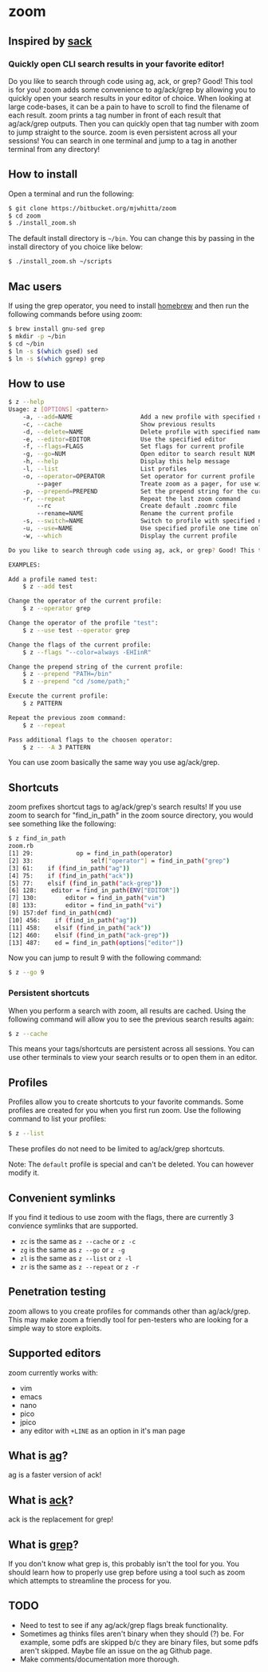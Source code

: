 # zoom

## Inspired by [sack](https://github.com/sampson-chen/sack)

### Quickly open CLI search results in your favorite editor!

Do you like to search through code using ag, ack, or grep? Good! This tool is for you! zoom adds some convenience to ag/ack/grep by allowing you to quickly open your search results in your editor of choice. When looking at large code-bases, it can be a pain to have to scroll to find the filename of each result. zoom prints a tag number in front of each result that ag/ack/grep outputs. Then you can quickly open that tag number with zoom to jump straight to the source. zoom is even persistent across all your sessions! You can search in one terminal and jump to a tag in another terminal from any directory!

## How to install

Open a terminal and run the following:

```bash
$ git clone https://bitbucket.org/mjwhitta/zoom
$ cd zoom
$ ./install_zoom.sh
```

The default install directory is `~/bin`. You can change this by passing in the install directory of you choice like below:

```bash
$ ./install_zoom.sh ~/scripts
```

## Mac users

If using the grep operator, you need to install [homebrew](http://brew.sh) and then run the following commands before using zoom:

```bash
$ brew install gnu-sed grep
$ mkdir -p ~/bin
$ cd ~/bin
$ ln -s $(which gsed) sed
$ ln -s $(which ggrep) grep
```

## How to use

```bash
$ z --help
Usage: z [OPTIONS] <pattern>
    -a, --add=NAME                   Add a new profile with specified name
    -c, --cache                      Show previous results
    -d, --delete=NAME                Delete profile with specified name
    -e, --editor=EDITOR              Use the specified editor
    -f, --flags=FLAGS                Set flags for current profile
    -g, --go=NUM                     Open editor to search result NUM
    -h, --help                       Display this help message
    -l, --list                       List profiles
    -o, --operator=OPERATOR          Set operator for current profile
        --pager                      Treate zoom as a pager, for use with ag and ack
    -p, --prepend=PREPEND            Set the prepend string for the current profile
    -r, --repeat                     Repeat the last zoom command
        --rc                         Create default .zoomrc file
        --rename=NAME                Rename the current profile
    -s, --switch=NAME                Switch to profile with specified name
    -u, --use=NAME                   Use specified profile one time only
    -w, --which                      Display the current profile

Do you like to search through code using ag, ack, or grep? Good! This tool is for you! zoom adds some convenience to ag/ack/grep by allowing you to quickly open your search results in your editor of choice. When looking at large code-bases, it can be a pain to have to scroll to find the filename of each result. zoom prints a tag number in front of each result that ag/ack/grep outputs. Then you can quickly open that tag number with zoom to jump straight to the source. zoom is even persistent across all your sessions! You can search in one terminal and jump to a tag in another terminal from any directory!

EXAMPLES:

Add a profile named test:
    $ z --add test

Change the operator of the current profile:
    $ z --operator grep

Change the operator of the profile "test":
    $ z --use test --operator grep

Change the flags of the current profile:
    $ z --flags "--color=always -EHIinR"

Change the prepend string of the current profile:
    $ z --prepend "PATH=/bin"
    $ z --prepend "cd /some/path;"

Execute the current profile:
    $ z PATTERN

Repeat the previous zoom command:
    $ z --repeat

Pass additional flags to the choosen operator:
    $ z -- -A 3 PATTERN
```

You can use zoom basically the same way you use ag/ack/grep.

## Shortcuts

zoom prefixes shortcut tags to ag/ack/grep's search results! If you use zoom to search for "find_in_path" in the zoom source directory, you would see something like the following:

```bash
$ z find_in_path
zoom.rb
[1] 29:            op = find_in_path(operator)
[2] 33:                self["operator"] = find_in_path("grep")
[3] 61:    if (find_in_path("ag"))
[4] 75:    if (find_in_path("ack"))
[5] 77:    elsif (find_in_path("ack-grep"))
[6] 128:    editor = find_in_path(ENV["EDITOR"])
[7] 130:        editor = find_in_path("vim")
[8] 133:        editor = find_in_path("vi")
[9] 157:def find_in_path(cmd)
[10] 456:    if (find_in_path("ag"))
[11] 458:    elsif (find_in_path("ack"))
[12] 460:    elsif (find_in_path("ack-grep"))
[13] 487:    ed = find_in_path(options["editor"])
```

Now you can jump to result 9 with the following command:

```bash
$ z --go 9
```

### Persistent shortcuts

When you perform a search with zoom, all results are cached. Using the following command will allow you to see the previous search results again:

```bash
$ z --cache
```

This means your tags/shortcuts are persistent across all sessions. You can use other terminals to view your search results or to open them in an editor.

## Profiles

Profiles allow you to create shortcuts to your favorite commands. Some profiles are created for you when you first run zoom. Use the following command to list your profiles:

```bash
$ z --list
```

These profiles do not need to be limited to ag/ack/grep shortcuts.

Note: The `default` profile is special and can't be deleted. You can however modify it.

## Convenient symlinks

If you find it tedious to use zoom with the flags, there are currently 3 convience symlinks that are supported.

- `zc` is the same as `z --cache` or `z -c`
- `zg` is the same as `z --go` or `z -g`
- `zl` is the same as `z --list` or `z -l`
- `zr` is the same as `z --repeat` or `z -r`

## Penetration testing

zoom allows to you create profiles for commands other than ag/ack/grep. This may make zoom a friendly tool for pen-testers who are looking for a simple way to store exploits.

## Supported editors

zoom currently works with:

 - vim
 - emacs
 - nano
 - pico
 - jpico
 - any editor with `+LINE` as an option in it's man page

## What is [ag](https://github.com/ggreer/the_silver_searcher)?

ag is a faster version of ack!

## What is [ack](http://betterthangrep.com)?

ack is the replacement for grep!

## What is [grep](http://en.wikipedia.org/wiki/Grep)?

If you don't know what grep is, this probably isn't the tool for you. You should learn how to properly use grep before using a tool such as zoom which attempts to streamline the process for you.

## TODO

 - Need to test to see if any ag/ack/grep flags break functionality.
 - Sometimes ag thinks files aren't binary when they should (?) be. For example, some pdfs are skipped b/c they are binary files, but some pdfs aren't skipped. Maybe file an issue on the ag Github page.
 - Make comments/documentation more thorough.
